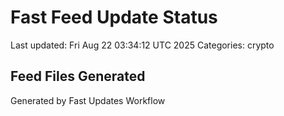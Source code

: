 # Fast Feed Update Status
Last updated: Fri Aug 22 03:34:12 UTC 2025
Categories: crypto

## Feed Files Generated

Generated by Fast Updates Workflow
